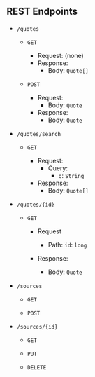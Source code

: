 ## REST Endpoints

* `/quotes`

    * `GET`
    
        * Request: (none)
        * Response: 
            * Body: `Quote[]`
    
    * `POST`
    
        * Request: 
            * Body: `Quote`
        * Response: 
            * Body: `Quote`
        
* `/quotes/search`

    * `GET`
    
        * Request:
            * Query: 
                * `q`: `String`
        * Response:
            * Body: `Quote[]` 
                
* `/quotes/{id}`

    * `GET`
    
        * Request
            * Path: 
                `id`: `long`
                
        * Response:
            * Body: `Quote`
            
            
* `/sources`

    * `GET`
    
    * `POST`          
    
* `/sources/{id}`

    * `GET`
    
    * `PUT`
    * `DELETE`
